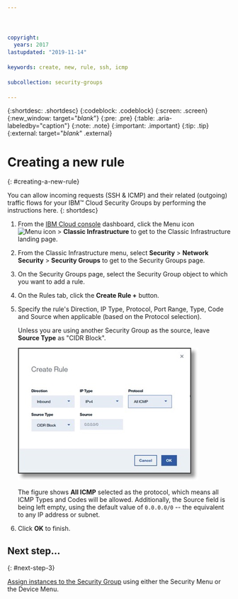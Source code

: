 ```yaml
---



copyright:
  years: 2017
lastupdated: "2019-11-14"

keywords: create, new, rule, ssh, icmp

subcollection: security-groups

---
```


{:shortdesc: .shortdesc}
{:codeblock: .codeblock}
{:screen: .screen}
{:new_window: target="_blank_"}
{:pre: .pre}
{:table: .aria-labeledby="caption"}
{:note: .note}
{:important: .important}
{:tip: .tip}
{:external: target="_blank_" .external}

# Creating a new rule
{: #creating-a-new-rule}

You can allow incoming requests (SSH & ICMP) and their related (outgoing) traffic flows for your IBM™ Cloud Security Groups by performing the instructions here.
{: shortdesc}

1. From the [IBM Cloud console](https://cloud.ibm.com/) dashboard, click the Menu icon ![Menu icon](../../icons/icon_hamburger.svg) > **Classic Infrastructure** to get to the Classic Infrastructure landing page.
2. From the Classic Infrastructure menu, select **Security** >  **Network Security** > **Security Groups** to get to the Security Groups page.
3. On the Security Groups page, select the Security Group object to which you want to add a rule.
4. On the Rules tab, click the **Create Rule +** button.
5. Specify the rule's Direction, IP Type, Protocol, Port Range, Type, Code and Source when applicable (based on the Protocol selection).

	Unless you are using another Security Group as the source, leave **Source Type** as "CIDR Block".

	![Create a rule](./images/rule_sg.jpg)

	The figure shows **All ICMP** selected as the protocol, which means all ICMP Types and Codes will be allowed. Additionally, the Source field is being left empty, using the default value of `0.0.0.0/0` -- the equivalent to any IP address or subnet.

6. Click **OK** to finish.

## Next step...
{: #next-step-3}

[Assign instances to the Security Group](/docs/security-groups?topic=security-groups-assigning-instances-to-the-security-group) using either the Security Menu or the Device Menu.
